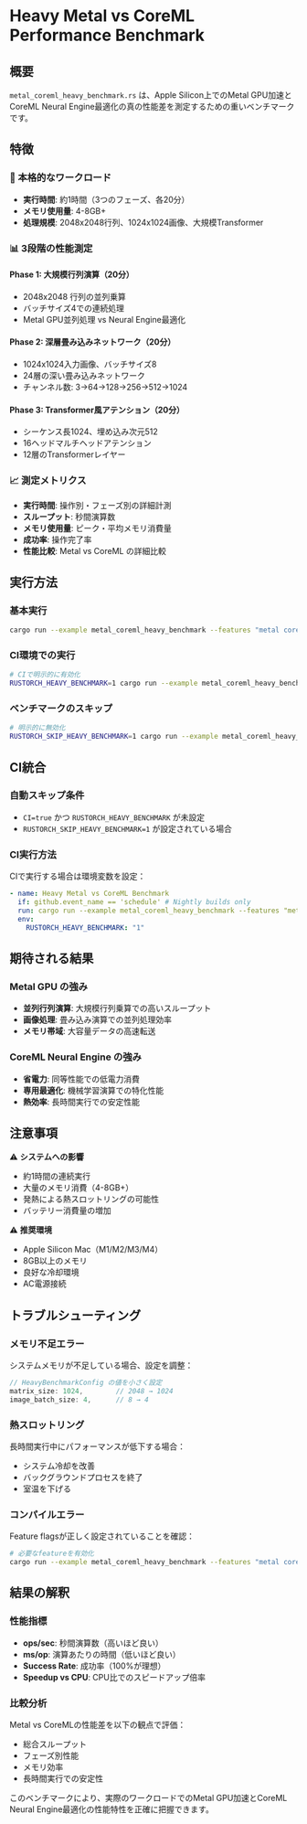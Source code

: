 # Heavy Metal vs CoreML Performance Benchmark

## 概要

`metal_coreml_heavy_benchmark.rs` は、Apple Silicon上でのMetal GPU加速とCoreML Neural Engine最適化の真の性能差を測定するための重いベンチマークです。

## 特徴

### 🚀 本格的なワークロード
- **実行時間**: 約1時間（3つのフェーズ、各20分）
- **メモリ使用量**: 4-8GB+
- **処理規模**: 2048x2048行列、1024x1024画像、大規模Transformer

### 📊 3段階の性能測定

#### Phase 1: 大規模行列演算（20分）
- 2048x2048 行列の並列乗算
- バッチサイズ4での連続処理
- Metal GPU並列処理 vs Neural Engine最適化

#### Phase 2: 深層畳み込みネットワーク（20分）
- 1024x1024入力画像、バッチサイズ8
- 24層の深い畳み込みネットワーク
- チャンネル数: 3→64→128→256→512→1024

#### Phase 3: Transformer風アテンション（20分）
- シーケンス長1024、埋め込み次元512
- 16ヘッドマルチヘッドアテンション
- 12層のTransformerレイヤー

### 📈 測定メトリクス
- **実行時間**: 操作別・フェーズ別の詳細計測
- **スループット**: 秒間演算数
- **メモリ使用量**: ピーク・平均メモリ消費量
- **成功率**: 操作完了率
- **性能比較**: Metal vs CoreML の詳細比較

## 実行方法

### 基本実行
```bash
cargo run --example metal_coreml_heavy_benchmark --features "metal coreml" --release
```

### CI環境での実行
```bash
# CIで明示的に有効化
RUSTORCH_HEAVY_BENCHMARK=1 cargo run --example metal_coreml_heavy_benchmark --features "metal coreml" --release
```

### ベンチマークのスキップ
```bash
# 明示的に無効化
RUSTORCH_SKIP_HEAVY_BENCHMARK=1 cargo run --example metal_coreml_heavy_benchmark --features "metal coreml" --release
```

## CI統合

### 自動スキップ条件
- `CI=true` かつ `RUSTORCH_HEAVY_BENCHMARK` が未設定
- `RUSTORCH_SKIP_HEAVY_BENCHMARK=1` が設定されている場合

### CI実行方法
CIで実行する場合は環境変数を設定：
```yaml
- name: Heavy Metal vs CoreML Benchmark
  if: github.event_name == 'schedule' # Nightly builds only
  run: cargo run --example metal_coreml_heavy_benchmark --features "metal coreml" --release
  env:
    RUSTORCH_HEAVY_BENCHMARK: "1"
```

## 期待される結果

### Metal GPU の強み
- **並列行列演算**: 大規模行列乗算での高いスループット
- **画像処理**: 畳み込み演算での並列処理効率
- **メモリ帯域**: 大容量データの高速転送

### CoreML Neural Engine の強み
- **省電力**: 同等性能での低電力消費
- **専用最適化**: 機械学習演算での特化性能
- **熱効率**: 長時間実行での安定性能

## 注意事項

⚠️ **システムへの影響**
- 約1時間の連続実行
- 大量のメモリ消費（4-8GB+）
- 発熱による熱スロットリングの可能性
- バッテリー消費量の増加

⚠️ **推奨環境**
- Apple Silicon Mac（M1/M2/M3/M4）
- 8GB以上のメモリ
- 良好な冷却環境
- AC電源接続

## トラブルシューティング

### メモリ不足エラー
システムメモリが不足している場合、設定を調整：
```rust
// HeavyBenchmarkConfig の値を小さく設定
matrix_size: 1024,        // 2048 → 1024
image_batch_size: 4,      // 8 → 4
```

### 熱スロットリング
長時間実行中にパフォーマンスが低下する場合：
- システム冷却を改善
- バックグラウンドプロセスを終了
- 室温を下げる

### コンパイルエラー
Feature flagsが正しく設定されていることを確認：
```bash
# 必要なfeatureを有効化
cargo run --example metal_coreml_heavy_benchmark --features "metal coreml" --release
```

## 結果の解釈

### 性能指標
- **ops/sec**: 秒間演算数（高いほど良い）
- **ms/op**: 演算あたりの時間（低いほど良い）
- **Success Rate**: 成功率（100%が理想）
- **Speedup vs CPU**: CPU比でのスピードアップ倍率

### 比較分析
Metal vs CoreMLの性能差を以下の観点で評価：
- 総合スループット
- フェーズ別性能
- メモリ効率
- 長時間実行での安定性

このベンチマークにより、実際のワークロードでのMetal GPU加速とCoreML Neural Engine最適化の性能特性を正確に把握できます。